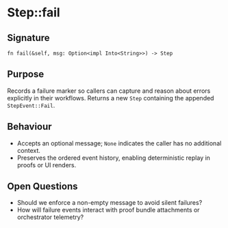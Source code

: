 # Step::fail

## Signature
`fn fail(&self, msg: Option<impl Into<String>>) -> Step`

## Purpose
Records a failure marker so callers can capture and reason about errors explicitly in their workflows.
Returns a new `Step` containing the appended `StepEvent::Fail`.

## Behaviour
- Accepts an optional message; `None` indicates the caller has no additional context.
- Preserves the ordered event history, enabling deterministic replay in proofs or UI renders.

## Open Questions
- Should we enforce a non-empty message to avoid silent failures?
- How will failure events interact with proof bundle attachments or orchestrator telemetry?
